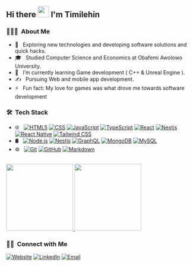 ## Hi there <img src="https://raw.githubusercontent.com/iampavangandhi/iampavangandhi/master/gifs/Hi.gif" width="30px"> I'm Timilehin</h2>

### 👨🏻‍💻 &nbsp;About Me

- 🤔 &nbsp; Exploring new technologies and developing software solutions and quick hacks.
- 🎓 &nbsp; Studied Computer Science and Economics at Obafemi Awolowo University.
- 🌱 &nbsp; I’m currently learning Game development ( C++ & Unreal Engine ).
- ✍️ &nbsp; Pursuing Web and mobile app development.
- ⚡ &nbsp; Fun fact: My love for games was what drove me towards software development

### 🛠 &nbsp;Tech Stack

<!-- 
- 💻 &nbsp;
  ![Python](https://img.shields.io/badge/-Python-333333?style=flat&logo=python)
  ![Java](https://img.shields.io/badge/-Java-333333?style=flat&logo=Java&logoColor=007396)
  ![C++](https://img.shields.io/badge/-C++-333333?style=flat&logo=C%2B%2B&logoColor=00599C)
-->
- 🌐 &nbsp;
  [![HTML5](https://img.shields.io/badge/HTML5-E34F26?logo=html5&logoColor=white)](https://developer.mozilla.org/en-US/docs/Web/HTML)
  [![CSS](https://img.shields.io/badge/-CSS-1572B6?style=flat&logo=CSS3&logoColor=white)](https://developer.mozilla.org/en-US/docs/Web/CSS)
  [![JavaScript](https://img.shields.io/badge/-JavaScript-F7DF1E?style=flat&logo=javascript&logoColor=black)](https://developer.mozilla.org/en-US/docs/Web/JavaScript)
  [![TypeScript](https://img.shields.io/badge/-TypeScript-007ACC?style=flat&logo=typeScript&logoColor=white)](https://www.typescriptlang.org/)
  [![React](https://img.shields.io/badge/-React-333333?style=flat&logo=react)](https://react.dev/)
  [![Nextjs](https://img.shields.io/badge/-Nextjs-333333?style=flat&logo=nextdotjs)](https://nextjs.org/)
  [![React Native](https://img.shields.io/badge/React%20Native-333333?logo=react)](https://reactnative.dev/)
  [![Tailwind CSS](https://img.shields.io/badge/Tailwind%20CSS-38B2AC?logo=tailwind-css&logoColor=white)](https://tailwindcss.com/)
- 🛢 &nbsp;
  [![Node.js](https://img.shields.io/badge/-Node.js-339933?style=flat&logo=node.js&logoColor=white)](https://nodejs.org/)
  [![Nestjs](https://img.shields.io/badge/-NestJS-E0234E?style=flat&logo=nestjs&logoColor=white)](https://nestjs.com/)
  [![GraphQL](https://img.shields.io/badge/GraphQL-E10098?logo=graphql&logoColor=white)](https://graphql.org/)
  [![MongoDB](https://img.shields.io/badge/-MongoDB-47A248?style=flat&logo=mongodb&logoColor=white)](https://www.mongodb.com/)
  [![MySQL](https://img.shields.io/badge/-MySQL-4479A1?style=flat&logo=mysql&logoColor=white)](https://www.mysql.com/)
- ⚙️ &nbsp;
  [![Git](https://img.shields.io/badge/-Git-F05032?style=flat&logo=git&logoColor=white)](https://git-scm.com/)
  [![GitHub](https://img.shields.io/badge/-GitHub-181717?style=flat&logo=github&logoColor=white)](https://github.com/)
  [![Markdown](https://img.shields.io/badge/-Markdown-black?style=flat&logo=markdown&logoColor=white)](https://www.markdownguide.org/)

<br/>

<a href="https://github.com/Justkanye">
  <img height="180em" src="https://github-readme-stats.vercel.app/api?username=Justkanye&theme=buefy&show_icons=true" />
  <img height="180em" src="https://github-readme-stats.vercel.app/api/top-langs/?username=Justkanye&theme=buefy&layout=compact" />
</a>

<br/>

<h3> 🤝🏻 &nbsp;Connect with Me </h3>

<p>
<a href="https://bit.ly/adekanye-timilehin-portfolio"><img alt="Website" src="https://img.shields.io/badge/Website-My%20Portfolio-blue?style=flat-square&logo=google-chrome"></a>
<a href="https://www.linkedin.com/in/adekanye-timilehin/"><img alt="LinkedIn" src="https://img.shields.io/badge/LinkedIn-Adekanye%20Timilehin%20-blue?style=flat-square&logo=linkedin"></a>
<a href="mailto:adekanyetimilehin2000@gmail.com"><img alt="Email" src="https://img.shields.io/badge/Email-adekanyetimilehin2000@gmail.com-blue?style=flat-square&logo=gmail"></a>
</p>
<!--
- 🔭 I’m currently working on ...
- 👯 I’m looking to collaborate on ...
- 🤔 I’m looking for help with ...
- 💬 Ask me about ...
- 📫 How to reach me: ...
- 😄 Pronouns: ...
-->
